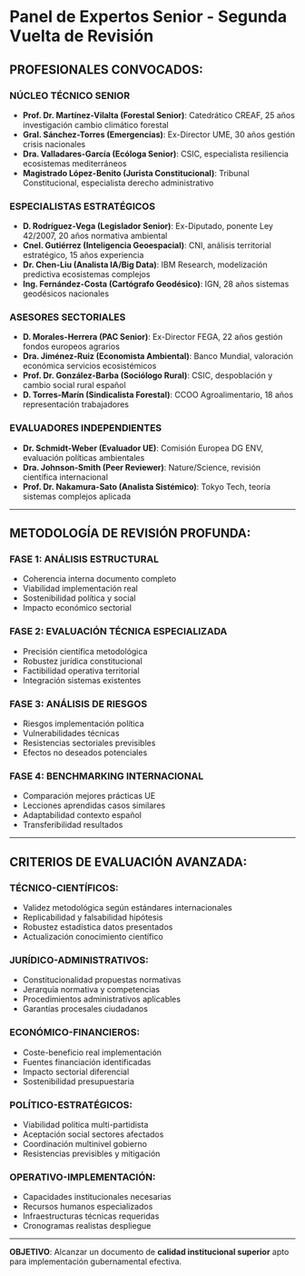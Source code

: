 # Panel de Expertos Senior - Segunda Vuelta de Revisión

## **PROFESIONALES CONVOCADOS:**

### **NÚCLEO TÉCNICO SENIOR**
- **Prof. Dr. Martínez-Vilalta (Forestal Senior)**: Catedrático CREAF, 25 años investigación cambio climático forestal
- **Gral. Sánchez-Torres (Emergencias)**: Ex-Director UME, 30 años gestión crisis nacionales
- **Dra. Valladares-García (Ecóloga Senior)**: CSIC, especialista resiliencia ecosistemas mediterráneos
- **Magistrado López-Benito (Jurista Constitucional)**: Tribunal Constitucional, especialista derecho administrativo

### **ESPECIALISTAS ESTRATÉGICOS**
- **D. Rodríguez-Vega (Legislador Senior)**: Ex-Diputado, ponente Ley 42/2007, 20 años normativa ambiental
- **Cnel. Gutiérrez (Inteligencia Geoespacial)**: CNI, análisis territorial estratégico, 15 años experiencia
- **Dr. Chen-Liu (Analista IA/Big Data)**: IBM Research, modelización predictiva ecosistemas complejos
- **Ing. Fernández-Costa (Cartógrafo Geodésico)**: IGN, 28 años sistemas geodésicos nacionales

### **ASESORES SECTORIALES**
- **D. Morales-Herrera (PAC Senior)**: Ex-Director FEGA, 22 años gestión fondos europeos agrarios
- **Dra. Jiménez-Ruiz (Economista Ambiental)**: Banco Mundial, valoración económica servicios ecosistémicos
- **Prof. Dr. González-Barba (Sociólogo Rural)**: CSIC, despoblación y cambio social rural español
- **D. Torres-Marín (Sindicalista Forestal)**: CCOO Agroalimentario, 18 años representación trabajadores

### **EVALUADORES INDEPENDIENTES**
- **Dr. Schmidt-Weber (Evaluador UE)**: Comisión Europea DG ENV, evaluación políticas ambientales
- **Dra. Johnson-Smith (Peer Reviewer)**: Nature/Science, revisión científica internacional
- **Prof. Dr. Nakamura-Sato (Analista Sistémico)**: Tokyo Tech, teoría sistemas complejos aplicada

---

## **METODOLOGÍA DE REVISIÓN PROFUNDA:**

### **FASE 1: ANÁLISIS ESTRUCTURAL**
- Coherencia interna documento completo
- Viabilidad implementación real
- Sostenibilidad política y social
- Impacto económico sectorial

### **FASE 2: EVALUACIÓN TÉCNICA ESPECIALIZADA**
- Precisión científica metodológica
- Robustez jurídica constitucional
- Factibilidad operativa territorial
- Integración sistemas existentes

### **FASE 3: ANÁLISIS DE RIESGOS**
- Riesgos implementación política
- Vulnerabilidades técnicas
- Resistencias sectoriales previsibles
- Efectos no deseados potenciales

### **FASE 4: BENCHMARKING INTERNACIONAL**
- Comparación mejores prácticas UE
- Lecciones aprendidas casos similares
- Adaptabilidad contexto español
- Transferibilidad resultados

---

## **CRITERIOS DE EVALUACIÓN AVANZADA:**

### **TÉCNICO-CIENTÍFICOS:**
- Validez metodológica según estándares internacionales
- Replicabilidad y falsabilidad hipótesis
- Robustez estadística datos presentados
- Actualización conocimiento científico

### **JURÍDICO-ADMINISTRATIVOS:**
- Constitucionalidad propuestas normativas
- Jerarquía normativa y competencias
- Procedimientos administrativos aplicables
- Garantías procesales ciudadanos

### **ECONÓMICO-FINANCIEROS:**
- Coste-beneficio real implementación
- Fuentes financiación identificadas
- Impacto sectorial diferencial
- Sostenibilidad presupuestaria

### **POLÍTICO-ESTRATÉGICOS:**
- Viabilidad política multi-partidista
- Aceptación social sectores afectados
- Coordinación multinivel gobierno
- Resistencias previsibles y mitigación

### **OPERATIVO-IMPLEMENTACIÓN:**
- Capacidades institucionales necesarias
- Recursos humanos especializados
- Infraestructuras técnicas requeridas
- Cronogramas realistas despliegue

---

**OBJETIVO**: Alcanzar un documento de **calidad institucional superior** apto para implementación gubernamental efectiva.

